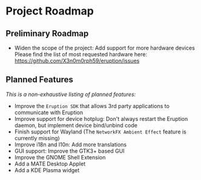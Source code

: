 # Project Roadmap

## Preliminary Roadmap

* Widen the scope of the project: Add support for more hardware devices
  Please find the list of most requested hardware here: <https://github.com/X3n0m0rph59/eruption/issues>

## Planned Features

_This is a non-exhaustive listing of planned features:_

* Improve the `Eruption SDK` that allows 3rd party applications to communicate with Eruption
* Improve support for device hotplug: Don't always restart the Eruption daemon, but implement device bind/unbind code
* Finish support for Wayland (The `NetworkFX Ambient Effect` feature is currently missing)
* Improve i18n and l10n: Add more translations
* GUI support: Improve the GTK3+ based GUI
* Improve the GNOME Shell Extension
* Add a MATE Desktop Applet
* Add a KDE Plasma widget
